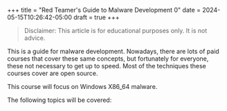 +++
title = "Red Teamer's Guide to Malware Development 0"
date = 2024-05-15T10:26:42-05:00
draft = true
+++

> Disclaimer: This article is for educational purposes only. It is not advice.

This is a guide for malware development. Nowadays, there are lots of paid courses that cover these same concepts, but fortunately for everyone, these not necessary to get up to speed. Most of the techniques these courses cover are open source.

This course will focus on Windows X86_64 malware.

The following topics will be covered:

<!-- #### Part 1

1. Introduction to malware
2. Operating system basics
3. Diving into the structure of a process
4. Case study 1: Custom thread stack
5. Whats running on your Windows system
6. Binary and library file formats
7. Windows and NT APIs
8. The PE file structure
9. Case study: A traditional computer virus
10. Case study 2: Developing in C on Windows and toolchains
11. Case study 3: A basic reverse shell

#### Part 2

- Peristence and privilege escalation
- AMSI evasion
- Introduction to code injection
- Diving into thread stacks
- Inter process communication
- Case study: Basic shellcode development
- Case study: Basic shellcode injection
- Case study: Stealing tokens

#### Part 3

- EDR design, hooking, and tracing
- Dynamic function resolution
- System calls
- Code obfuscation
- Packers and loaders
- Case study: Unhooking
- Case study: Writing a loader

#### Part 4

- Advanced assembly concepts
- Return oriented programming
- Indirect syscalls
- Stack spoofing and obfuscation
- Even more injection techniques
- Case study: A basic implant
- Case study: Sleep obfuscation -->
